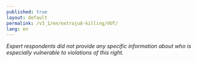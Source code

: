 ```yaml
---
published: true
layout: default
permalink: /v3_1/en/extrajud-killing/VUT/
lang: en
---
```

_Expert respondents did not provide any specific information about who is especially vulnerable to violations of this right._
